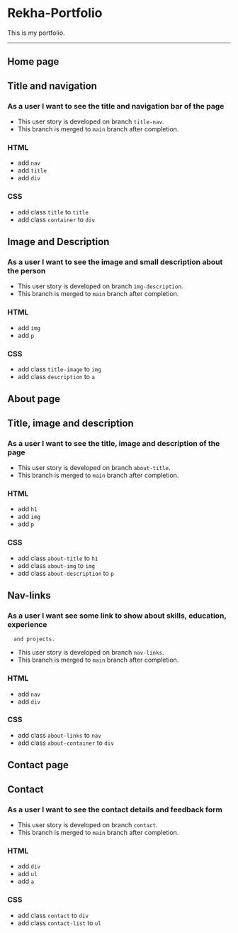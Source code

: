 # Rekha-Portfolio

This is my portfolio.

---

## Home page

## Title and navigation

### As a user I want to see the title and navigation bar of the page

- This user story is developed on branch `title-nav`.
- This branch is merged to `main` branch after completion.

### HTML

- add `nav`
- add `title`
- add `div`

### CSS

- add class `title` to `title`
- add class `container` to `div`

## Image and Description

### As a user I want to see the image and small description about the person

- This user story is developed on branch `img-description`.
- This branch is merged to `main` branch after completion.

### HTML

- add `img`
- add `p`

### CSS

- add class `title-image` to `img`
- add class `description` to `a`

## About page

## Title, image and description

### As a user I want to see the title, image and description of the page

- This user story is developed on branch `about-title`.
- This branch is merged to `main` branch after completion.

### HTML

- add `h1`
- add `img`
- add `p`

### CSS

- add class `about-title` to `h1`
- add class `about-img` to `img`
- add class `about-description` to `p`

## Nav-links

### As a user I want see some link to show about skills, education, experience

      and projects.

- This user story is developed on branch `nav-links`.
- This branch is merged to `main` branch after completion.

### HTML

- add `nav`
- add `div`

### CSS

- add class `about-links` to `nav`
- add class `about-container` to `div`

## Contact page

## Contact

### As a user I want to see the contact details and feedback form

- This user story is developed on branch `contact`.
- This branch is merged to `main` branch after completion.

### HTML

- add `div`
- add `ul`
- add `a`

### CSS

- add class `contact` to `div`
- add class `contact-list` to `ul`
